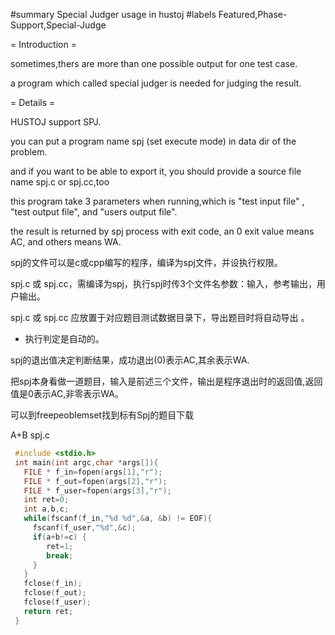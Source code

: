 #summary Special Judger usage in hustoj
#labels Featured,Phase-Support,Special-Judge

= Introduction =

sometimes,thers are more than one possible output for one test case.

a program which called special judger is needed for judging the result.


= Details =

HUSTOJ support SPJ.

you can put a program name spj (set execute mode) in data dir of the problem.

and if you want to be able to export it, you should provide a source file name spj.c or spj.cc,too

this program take 3 parameters when running,which is "test input file" , "test output file", and "users output file".

the result is returned by spj process with exit code, an 0 exit value means AC, and others means WA.

spj的文件可以是c或cpp编写的程序，编译为spj文件，并设执行权限。

spj.c 或 spj.cc，需编译为spj，执行spj时传3个文件名参数：输入，参考输出，用户输出。

spj.c 或 spj.cc 应放置于对应题目测试数据目录下，导出题目时将自动导出 。

* 执行判定是自动的。

spj的退出值决定判断结果，成功退出(0)表示AC,其余表示WA.

把spj本身看做一道题目，输入是前述三个文件，输出是程序退出时的返回值,返回值是0表示AC,非零表示WA。

可以到freepeoblemset找到标有Spj的题目下载


A+B spj.c

```c
 #include <stdio.h>
 int main(int argc,char *args[]){
   FILE * f_in=fopen(args[1],"r");
   FILE * f_out=fopen(args[2],"r");
   FILE * f_user=fopen(args[3],"r");
   int ret=0;
   int a,b,c;
   while(fscanf(f_in,"%d %d",&a, &b) != EOF){
     fscanf(f_user,"%d",&c);
     if(a+b!=c) {
        ret=1;
        break;
     }
   }
   fclose(f_in);
   fclose(f_out);
   fclose(f_user);
   return ret;
 }
```

